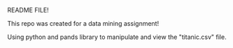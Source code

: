 README FILE!

This repo was created for a data mining assignment!

Using python and pands library to manipulate and view the "titanic.csv" file.
